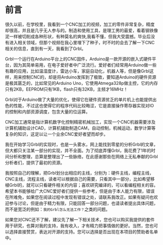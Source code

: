 # 前言

很久以前，在学校里，我看到一个CNC加工的视频，加工的零件非常复杂，精度却很高，并且是几乎无人参与的。制造和使用工具，是理工男的最爱，看着钢铁像泥一样被切削成各种形状，有种莫名的爽快,我看不懂，但我大受震撼。毕业后没有进入相关领域，但那个视频在我心里埋下了种子，时不时的会去了解一下CNC相关的信息，直到有一天，我看到了Grbl。

Grbl一个运行在Arduino平台上的CNC固件，Arduino是一款开源的嵌入式硬件平台，因为其简单易用，在电子爱好者中广泛流行。爱好者们经常用Arduino做一些有趣的应用，比如温湿度计，雷达小车，家庭自动化，机器人等，但是像Grbl这样，用来控制CNC的，却是将Arduino发挥到了极致，要知道Arduino的硬件资源是极其匮乏的，比如常见的Arduino Uno，它使用Atmega328p做主控，它的内存只有2KB，EEPROM只有1KB，flash只有32KB，主频才16MHz！

Grbl对于Arduino做了大量的优化，使得它在硬件资源贫乏的单片机上也能提供出色的性能，不过这也使得它的程序代码比较晦涩，它是直接操作寄存器实现对IO的控制和内部资源调度，包含大量的位运算。

CNC加工通常是指计算机数字化控制精密机械加工，实现一个CNC机器需要涉及计算机辅助设计CAD，计算机辅助制造CAM，自动控制，机械运动，数学计算等复杂的知识，这足以让一个业余CNC爱好者望而却步。

我在开始学习Grbl的实现时，也是一头雾水，网上能找到零星的分析Grbl的文章，但大都只关注某一部分的实现，并不全面。为了彻底弄懂Grbl，我花费了1年的时间分析和整理，总算是整理出了一些脉络，在此感谢那些在网络上无私奉献的Grbl分析者们，提供了最初的资源。

我按照自己的理解，把Grbl划分出相应的主线，分别为：硬件主线，编程主线，CNC主线，流程主线，读者可以根据自己的需要，只看其中一部分，比如希望移植Grbl的，就可以只看硬件相关的内容；喜欢研究编译的，可以看编程相关的容。希望本书能够给广大CNC爱好者们提供一些参考，但是由于本人能力有限，错误在所难免，如果您在阅读过程中发现有错误之处，请联系我改正。如果有疑问也欢迎参与讨论，但是由于精力有限，只能回答一部分问题，也请读者提出具体问题，而不是宽泛的例如：`我的Grbl怎么无法工作？`之类的问题。

如果您对CNC还不了解，建议先了解一下相关技术，您也可以购买我提供的套件用于研究，也算对我的支持，我有收入，才有精力把事情做的更好。当然，您也可以选择直接赞赏，表达对开源的支持。您可以选择是否出现在本项目的赞助者名单中。
